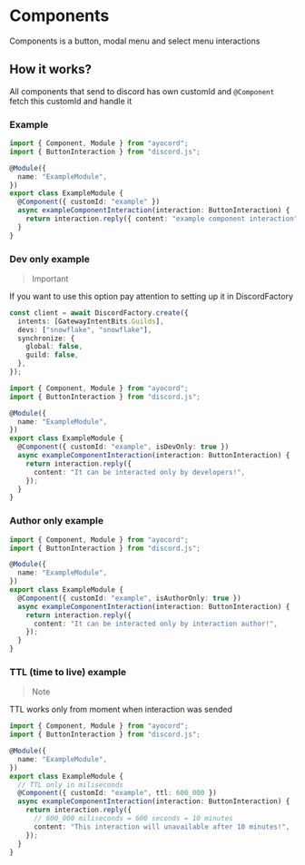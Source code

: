 # Components

Components is a button, modal menu and select menu interactions

## How it works?

All components that send to discord has own customId and `@Component` fetch this customId and handle it

### Example

```ts
import { Component, Module } from "ayocord";
import { ButtonInteraction } from "discord.js";

@Module({
  name: "ExampleModule",
})
export class ExampleModule {
  @Component({ customId: "example" })
  async exampleComponentInteraction(interaction: ButtonInteraction) {
    return interaction.reply({ content: "example component interaction" });
  }
}
```

### Dev only example

> Important

<p>If you want to use this option pay attention to setting up it in DiscordFactory</p>

```ts
const client = await DiscordFactory.create({
  intents: [GatewayIntentBits.Guilds],
  devs: ["snowflake", "snowflake"],
  synchronize: {
    global: false,
    guild: false,
  },
});
```

```ts
import { Component, Module } from "ayocord";
import { ButtonInteraction } from "discord.js";

@Module({
  name: "ExampleModule",
})
export class ExampleModule {
  @Component({ customId: "example", isDevOnly: true })
  async exampleComponentInteraction(interaction: ButtonInteraction) {
    return interaction.reply({
      content: "It can be interacted only by developers!",
    });
  }
}
```

### Author only example

```ts
import { Component, Module } from "ayocord";
import { ButtonInteraction } from "discord.js";

@Module({
  name: "ExampleModule",
})
export class ExampleModule {
  @Component({ customId: "example", isAuthorOnly: true })
  async exampleComponentInteraction(interaction: ButtonInteraction) {
    return interaction.reply({
      content: "It can be interacted only by interaction author!",
    });
  }
}
```

### TTL (time to live) example

> Note

<p>TTL works only from moment when interaction was sended</p>

```ts
import { Component, Module } from "ayocord";
import { ButtonInteraction } from "discord.js";

@Module({
  name: "ExampleModule",
})
export class ExampleModule {
  // TTL only in miliseconds
  @Component({ customId: "example", ttl: 600_000 })
  async exampleComponentInteraction(interaction: ButtonInteraction) {
    return interaction.reply({
      // 600_000 miliseconds = 600 seconds = 10 minutes
      content: "This interaction will unavailable after 10 minutes!",
    });
  }
}
```
